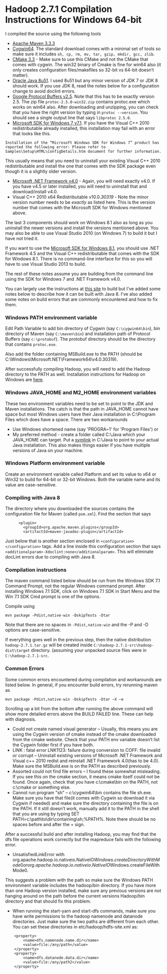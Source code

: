 # Hadoop 2.7.1 Compilation Instructions for Windows 64-bit

I compiled the source using the following tools
 - [Apache Maven 3.3.3](https://maven.apache.org/)
 - [Cygwin64](https://cygwin.com/setup-x86_64.exe). The standard download comes with a minimal set of tools so make sure it includes ```sh, cp, rm, mv, tar, gzip, mkdir, gcc, zlib```.
 - [CMake 3.3](http://www.cmake.org/) - Make sure to use this CMake and not the CMake that comes with cygwin. The win32 binary of Cmake is fine for win64 also (it only creates configuration files/makefiles so 32-bit vs 64-bit doesn’t matter).
 - [Oracle Java 8u51](http://www.oracle.com/technetwork/java/javase/downloads/jdk8-downloads-2133151.html). I used 8u51 but any minor version of JDK 7 or JDK 8 should work. If you use JDK 8, read the notes below for a configuration change to avoid doclint errors.
 - [Google Protocol Buffers v2.5](https://github.com/google/protobuf/releases/tag/v2.5.0). Note that this has to be exactly version 2.5. The zip file ```protoc-2.5.0-win32.zip``` contains protoc.exe which works on win64 also. After downloading and unzipping, you can check that you have the right version by typing in ```protoc --version```. You should see a single output line that says 
 ``` libprotoc 2.5.0 ```.
 - [Microsoft SDK for Windows 7 v7.1](http://www.microsoft.com/en-us/download/details.aspx?id=8279). If you have the Visual C++ 2010 redistributable already installed, this installation may fail with an error that looks like this.
```
Installation of the “Microsoft Windows SDK for Windows 7” product has reported the following error: Please refer to Samples\Setup\HTML\ConfigDetails.htm document for further information.
```
This usually means that you need to uninstall your existing Visual C++ 2010 redistributable and install the one that comes with the SDK package even though it is a slightly older version.
 - [Microsoft .NET Framework v4.0](http://www.microsoft.com/en-us/download/details.aspx?id=17851) - Again, you will need exactly v4.0. If you have v4.5 or later installed, you will need to uninstall that and download/install v4.0.
 - Visual C++ 2010 x64 Redistributable v10.0.*30319* - Note the minor version number needs to be *exactly* as listed here. This is the version number that comes with the Microsoft SDK for Windows mentioned above.
 

The last 3 components should work on Windows 8.1 also as long as you uninstall the newer versions and install the versions mentioned above. 
You may also be able to use Visual Studio 2010 (on Windows 7) to build it but I have not tried it.

If you want to use the [Microsoft SDK for Windows 8.1](https://msdn.microsoft.com/en-us/windows/desktop/bg162891.aspx), you should use .NET Framework 4.5 and the Visual C++ redistributable that comes with the SDK for Windows 8.1. There is no command-line interface for this so you will have to use Visual Studio 2013 to build.

The rest of these notes assume you are building from the command line using the SDK for Windows 7 and .NET Framework v4.0.

You can largely use the instructions at [this site](http://www.srccodes.com/p/article/38/build-install-configure-run-apache-hadoop-2.2.0-microsoft-windows-os) to build but I've added some notes below to describe how it can be built with Java 8. I've also added some notes on build errors that are commonly encountered and how to fix them.

### Windows PATH environment variable 
Edit Path Variable to add bin directory of Cygwin (say ```C:\cygwin64\bin```), bin directory of Maven (say ```C:\maven\bin```) and installation path of Protocol Buffers (say ```c:\protobuf```). The protobuf directory should be the directory that contains ```protoc.exe```.

Also add the folder containing MSBuild.exe to the PATH (should be C:\Windows\Microsoft.NET\Framework64\v4.0.30319).

After successfully compiling Hadoop, you will need to add the Hadoop directory to the PATH as well. Installation instructions for Hadoop on Windows are [here](https://wiki.apache.org/hadoop/Hadoop2OnWindows).

### Windows JAVA_HOME and M2_HOME environment variables
These two environment variables need to be set to point to the JDK and Maven installations. The catch is that the path in JAVA_HOME cannot have space but most Windows users have their Java installation in C:\Program Files which does have a space. There are two workarounds 
- Use Windows shortened name (say 'PROGRA~1' for 'Program Files') or 
- My preferred method - create a folder called C:\Java which your JAVA_HOME can target. Put a [symlink](https://technet.microsoft.com/en-us/library/Cc753194.aspx) in C:\Java to point to your actual Java installation. This also makes things easier if you have multiple versions of Java on your machine.

### Windows Platform environment variable
Create an environment variable called Platform and set its value to x64 or Win32 to build for 64-bit or 32-bit Windows. Both the variable name and its value are case-sensitive.

### Compiling with Java 8
The directory where you downloaded the sources contains the configuration file for Maven (called ```pom.xml```). Find the section that says 
```
      <plugin>
        <groupId>org.apache.maven.plugins</groupId>
        <artifactId>maven-javadoc-plugin</artifactId>
```
Just below that is another section enclosed in ```<configuration></configuration>``` tags.
Add a line inside this configuration section that says ```	      <additionalparam>-Xdoclint:none</additionalparam>```.
This will eliminate docLint errors due to compiling with Java 8.

### Compilation instructions
The maven command listed below should be run from the Windows SDK 7.1 Command Prompt, not the regular Windows command prompt. After installing  Windows 7.1 SDK, click on Windows 7.1 SDK in Start Menu and the Win 7.1 SDK Cmd prompt is one of the options. 

Compile using 
```
mvn package -Pdist,native-win -DskipTests -Dtar
```
Note that there are no spaces in ```-Pdist,native-win``` and the -P and -D options are case-sensitive.

If everything goes well in the previous step, then the native distribution ```hadoop-2.7.1.tar.gz``` will be created inside ```C:\hadoop-2.7.1-src\hadoop-dist\target``` directory. (assuming your unpacked source files were in ```C:\hadoop-2.7.1-src```.

### Common Errors
Some common errors encountered during compilation and workarounds are listed below. In general, if you encounter build errors, try rerunning maven as 
```
mvn package -Pdist,native-win -DskipTests -Dtar –X –e
```
Scrolling up a bit from the bottom after running the above command will show more detailed errors above the BUILD FAILED line. These can help with diagnosis.

- Could not create named visual generator – Usually, this means you are using the Cygwin version of cmake instead of the cmake downloaded from the cmake website. Check that your PATH env variable doesn’t list the Cygwin folder first if you have both.
- LINK : fatal error LNK1123: failure during conversion to COFF: file invalid or corrupt – Uninstall existing versions of Microsoft .NET Framework and Visual c++ 2010 redist and reinstall .NET Framework 4.0(has to be 4.0). Make sure the MSBuild.exe is on the PATH as described previously.
- Assorted could not find file errors – I found these somewhat misleading. If you see this on the cmake section, it means cmake itself could not be found. Once again, check that you have c:\cmake\bin on the PATH, not c:\cmake or something else.
- Cannot run program "sh" – c:\cygwin64\bin contains the file sh.exe. Make sure you have that file(it comes with Cygwin so download it via Cygwin if needed) and make sure the directory containing the file is on the PATH. If it still doesn’t work, manually add it to the PATH in the shell that you are using by typing SET PATH=c:\path\to\dir\containing\sh;%PATH%. Note there should be no spaces before and after the = sign.

After a successful build and after installing Hadoop, you may find that the dfs file operations work correctly but the mapreduce fails with the following error.
-	UnsatisfiedLinkError with org.apache.hadoop.io.nativeio.NativeIO$Windows.createDirectoryWithMode0 or org.apache.hadoop.io.nativeio.NativeIO$Windows.createFileWithMode0. 

This suggests a problem with the path so make sure the Windows PATH environment variable includes the hadoop/bin directory. If you have more than one Hadoop version installed, make sure any previous versions are not hanging around on the path before the current versions Hadoop/bin directory and that should fix this problem.

- When running the start-yarn and start-dfs commands, make sure you have write permissions to the hadoop namenode and datanode directories. Just make sure the two paths are different from each other. You can set these directories in etc/hadoop/hdfs-site.xml as:
```
    <property>
        <name>dfs.namenode.name.dir</name>
        <value>file:/any/path</value>
    </property>
    <property>
        <name>dfs.datanode.data.dir</name>
        <value>file:/any/path2</value>
    </property>
```
